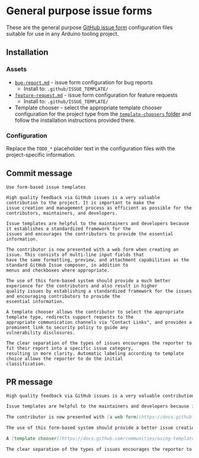 # General purpose issue forms

These are the general purpose [GitHub issue form](https://docs.github.com/communities/using-templates-to-encourage-useful-issues-and-pull-requests/configuring-issue-templates-for-your-repository#creating-issue-forms) configuration files suitable for use in any Arduino tooling project.

## Installation

### Assets

- [`bug-report.md`](bug-report.yml) - issue form configuration for bug reports
  - Install to: `.github/ISSUE_TEMPLATE/`
- [`feature-request.md`](feature-request.yml) - issue form configuration for feature requests
  - Install to: `.github/ISSUE_TEMPLATE/`
- Template chooser - select the appropriate template chooser configuration for the project type from the [`template-choosers` folder](../../template-choosers) and follow the installation instructions provided there.

### Configuration

Replace the `TODO_*` placeholder text in the configuration files with the project-specific information.

## Commit message

```
Use form-based issue templates

High quality feedback via GitHub issues is a very valuable contribution to the project. It is important to make the
issue creation and management process as efficient as possible for the contributors, maintainers, and developers.

Issue templates are helpful to the maintainers and developers because it establishes a standardized framework for the
issues and encourages the contributors to provide the essential information.

The contributor is now presented with a web form when creating an issue. This consists of multi-line input fields that
have the same formatting, preview, and attachment capabilities as the standard GitHub Issue composer, in addition to
menus and checkboxes where appropriate.

The use of this form-based system should provide a much better experience for the contributors and also result in higher
quality issues by establishing a standardized framework for the issues and encouraging contributors to provide the
essential information.

A template chooser allows the contributor to select the appropriate template type, redirects support requests to the
appropriate communication channels via "Contact Links", and provides a prominent link to security policy to guide any
vulnerability disclosures.

The clear separation of the types of issues encourages the reporter to fit their report into a specific issue category,
resulting in more clarity. Automatic labeling according to template choice allows the reporter to do the initial
classification.
```

## PR message

```markdown
High quality feedback via GitHub issues is a very valuable contribution to the project. It is important to make the issue creation and management process as efficient as possible for the contributors, maintainers, and developers.

Issue templates are helpful to the maintainers and developers because it establishes a standardized framework for the issues and encourages the contributors to provide the essential information.

The contributor is now presented with [a web form](https://docs.github.com/communities/using-templates-to-encourage-useful-issues-and-pull-requests/configuring-issue-templates-for-your-repository#creating-issue-forms) when creating an issue. This consists of multi-line input fields that have the same formatting, preview, and attachment capabilities as the standard GitHub Issue composer, in addition to menus and checkboxes where appropriate.

The use of this form-based system should provide a better issue creation experience and result in higher quality issues by establishing a standardized framework for the issues and encouraging contributors to provide the essential information.

A [template chooser](https://docs.github.com/communities/using-templates-to-encourage-useful-issues-and-pull-requests/configuring-issue-templates-for-your-repository#configuring-the-template-chooser) allows the contributor to select the appropriate template type, redirects support requests to the appropriate communication channels via "Contact Links", and provides a prominent link to the security policy in order to guide any vulnerability disclosures.

The clear separation of the types of issues encourages the reporter to fit their report into a specific issue category, resulting in more clarity. Automatic labeling according to template choice allows the reporter to do the initial classification.
```
